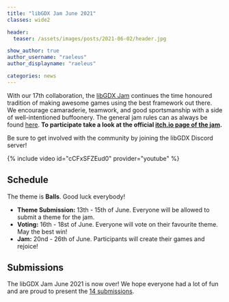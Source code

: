 ```yaml
---
title: "libGDX Jam June 2021"
classes: wide2

header:
  teaser: /assets/images/posts/2021-06-02/header.jpg

show_author: true
author_username: "raeleus"
author_displayname: "raeleus"

categories: news
---
```


With our 17th collaboration, the [libGDX Jam](/community/jams/) continues the time honoured tradition of making awesome games using the best framework out there. We encourage camaraderie, teamwork, and good sportsmanship with a side of well-intentioned buffoonery. The general jam rules can as always be found [here](/community/jams/#rules). **To participate take a look at the official [itch.io page of the jam](https://itch.io/jam/libgdx-jam-17).** 

Be sure to get involved with the community by joining the libGDX Discord server!

{% include video id="cCFxSFZEud0" provider="youtube" %}

## Schedule
<!-- _The theme is yet to be determined._ -->
The theme is **Balls**. Good luck everybody!

- **Theme Submission:** 13th - 15th of June. Everyone will be allowed to submit a theme for the jam.
- **Voting:** 16th - 18st of June.  Everyone will vote on their favourite theme. May the best win!
- **Jam:** 20nd - 26th of June. Participants will create their games and rejoice!

## Submissions
The libGDX Jam June 2021 is now over! We hope everyone had a lot of fun and are proud to present the [14 submissions](https://itch.io/jam/libgdx-jam-17/entries). <!-- Don't forget to check out our [video review](https://www.youtube.com/watch?v=YjhCCyCywNQ) as well. -->

